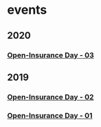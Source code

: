 # events

## 2020

### [Open-Insurance Day - 03](2020/open-insurance-day-03.md)

## 2019

### [Open-Insurance Day - 02](2019/open-insurance-day-01.md)

### [Open-Insurance Day - 01](2019/open-insurance-day-00.md)
